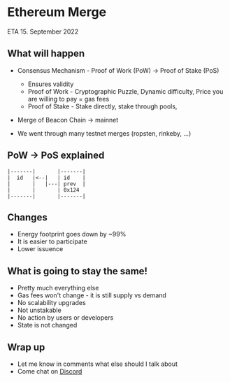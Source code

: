 # Ethereum Merge

ETA 15. September 2022

## What will happen

* Consensus Mechanism - Proof of Work (PoW) -> Proof of Stake (PoS)
    - Ensures validity
    - Proof of Work - Cryptographic Puzzle, Dynamic difficulty, Price you are willing to pay = gas fees
    - Proof of Stake - Stake directly, stake through pools,

* Merge of Beacon Chain -> mainnet

* We went through many testnet merges (ropsten, rinkeby, ...)

## PoW -> PoS explained
```
|-------|       |-------|
|  id   |<--|   | id    |
|       |   |---| prev  |
|       |       | 0x124
|-------|       |-------|
```

## Changes

- Energy footprint goes down by ~99%
- It is easier to participate
- Lower issuence

## What is going to stay the same!

- Pretty much everything else
- Gas fees won't change - it is still supply vs demand
- No scalability upgrades
- Not unstakable
- No action by users or developers
- State is not changed

## Wrap up

- Let me know in comments what else should I talk about
- Come chat on [Discord](https://discord.gg/CB7HwqmdJc)